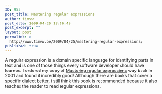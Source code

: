 ```yaml
---
ID: 953
post_title: Mastering regular expressions
author: timvw
post_date: 2009-04-25 13:56:45
post_excerpt: ""
layout: post
permalink: >
  http://www.timvw.be/2009/04/25/mastering-regular-expressions/
published: true
---
```

<p>A regular expression is a domain specific language for identifying parts in text and is one of those things every software developer should have learned. I ordered my copy of <a href="http://www.amazon.com/Mastering-Regular-Expressions-Jeffrey-Friedl/dp/1565922573">Mastering regular expressions</a> way back in 2001 and found it incredibly good! Allthough there are books that cover a specific dialect better, i still think this book is recommended because it also teaches the reader to read regular expressions.</p>